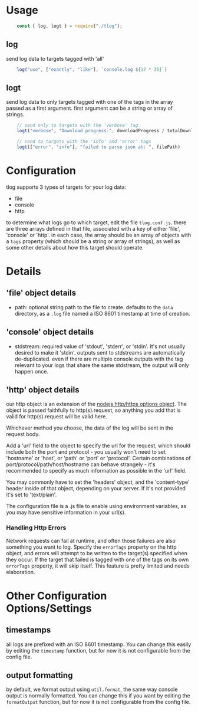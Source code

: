 
# Usage

```js
    const { log, logt } = require("./tlog");
```

## log
send log data to targets tagged with 'all'
```js
    log("use", ["exactly", "like"], `console.log ${17 * 35}`)
```

## logt
send log data to only targets tagged with one of the tags in the array passed as a first argument.
first argument can be a string or array of strings.
```js
    // send only to targets with the 'verbose' tag
    logt("verbose", "Download progress:", downloadProgress / totalDownloads);

    // send to targets with the 'info' and 'error' tags
    logt(["error", "info"], "failed to parse json at: ", filePath)
```

# Configuration
tlog supports 3 types of targets for your log data:
- file
- console
- http

to determine what logs go to which target, edit the file `tlog.conf.js`.
there are three arrays defined in that file, associated with a key of either 'file', 'console' or 'http'.
in each case, the array should be an array of objects with a `tags` property (which should be a string or array of strings), as well as some other details about how this target should operate.

# Details
## 'file' object details
- path: optional string path to the file to create. defaults to the `data` directory, as a `.log` file named a ISO 8601 timestamp at time of creation.

## 'console' object details
- stdstream: required value of 'stdout', 'stderr', or 'stdin'. It's not usually desired to make it 'stdin'. outputs sent to stdstreams are automatically de-duplicated. even if there are multiple console outputs with the tag relevant to your logs that share the same stdstream, the output will only happen once.

## 'http' object details
our http object is an extension of the [nodejs http/https options object](https://nodejs.org/api/http.html#httprequesturl-options-callback). The object is passed faithfully to http(s).request, so anything you add that is valid for http(s).request will be valid here.

Whichever method you choose, the data of the log will be sent in the request body.

Add a 'url' field to the object to specify the url for the request, which should include both the port and protocol - you usually won't need to set 'hostname' or 'host', or 'path' or 'port' or 'protocol'. Certain combinations of port/protocol/path/host/hostname can behave strangely - it's recommended to specify as much information as possible in the 'url' field.

You may commonly have to set the 'headers' object, and the 'content-type' header inside of that object, depending on your server. If it's not provided it's set to 'text/plain'.

The configuration file is a .js file to enable using environment variables, as you may have sensitive information in your url(s).

### Handling Http Errors
Network requests can fail at runtime, and often those failures are also something you want to log.
Specify the `errorTags` property on the http object, and errors will attempt to be written to the target(s) specified when they occur.
If the target that failed is tagged with one of the tags on its own `errorTags` property, it will skip itself.
This feature is pretty limited and needs elaboration.

# Other Configuration Options/Settings
## timestamps
all logs are prefixed with an ISO 8601 timestamp. You can change this easily by editing the `timestamp` function, but for now it is not configurable from the config file.

## output formatting
by default, we format output using `util.format`, the same way console output is normally formatted. You can change this if you want by editing the `formatOutput` function, but for now it is not configurable from the config file.

